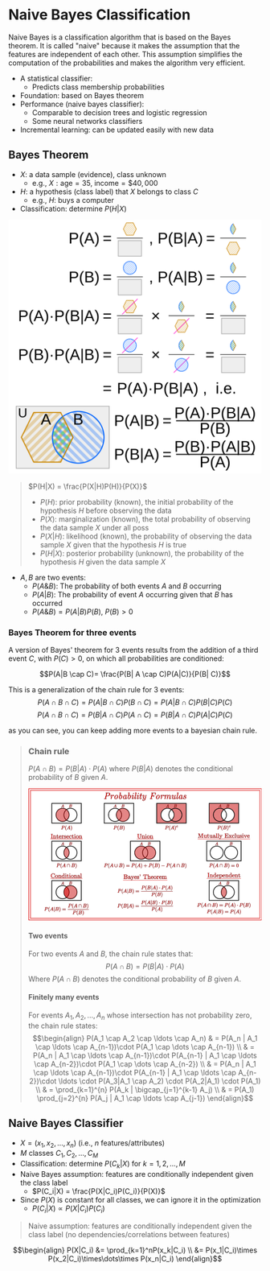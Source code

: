 # Naive Bayes Classification

Naive Bayes is a classification algorithm that is based on the Bayes theorem. It is called "naive" because it makes the
assumption that the features are independent of each other. This assumption simplifies the computation of the
probabilities and makes the algorithm very efficient.

* A statistical classifier:
    * Predicts class membership probabilities
* Foundation: based on Bayes theorem
* Performance (naive bayes classifier):
    * Comparable to decision trees and logistic regression
    * Some neural networks classifiers
* Incremental learning: can be updated easily with new data

## Bayes Theorem

* $X$: a data sample (evidence), class unknown
    * e.g., $X: \text{age}=35, \ \text{income}=\$40,000$
* $H$: a hypothesis (class label) that $X$ belongs to class $C$
    * e.g., $H$: buys a computer
* Classification: determine $P(H|X)$

![Bayes theorem visual help](Bayes_theorem_visual_proof.png)

> $P(H|X) = \frac{P(X|H)P(H)}{P(X)}$
> * $P(H)$: prior probability (known), the initial probability of the hypothesis $H$ before observing the data
> * $P(X)$: marginalization (known), the total probability of observing the data sample $X$ under all poss
> * $P(X|H)$: likelihood (known), the probability of observing the data sample $X$ given that the hypothesis $H$ is true
> * $P(H|X)$: posterior probability (unknown), the probability of the hypothesis $H$ given the data sample $X$

* $A,B$ are two events:
    * $P(A \& B)$: The probability of both events $A$ and $B$ occurring
    * $P(A|B)$: The probability of event $A$ occurring given that $B$ has occurred
    * $P(A \& B) = P(A|B)P(B),\ P(B)>0$

### Bayes Theorem for three events

A version of Bayes' theorem for 3 events results from the addition of a third event $C$, with $P(C)>0$, on which all
probabilities are conditioned:

$$P(A|B \cap C)= \frac{P(B| A \cap C)P(A|C)}{P(B| C)}$$

This is a generalization of the chain rule for 3 events:
$$
P(A \cap B \cap C) = P(A|B \cap C)P(B \cap C) = P(A|B \cap C)P(B|C)P(C)
$$
$$
P(A \cap B \cap C) = P(B|A \cap C)P(A \cap C) = P(B|A \cap C)P(A|C)P(C)
$$

as you can see, you can keep adding more events to a bayesian chain rule.

> ### Chain rule
>
> $P(A \cap B) = P(B|A)\cdot P(A)$ where $P(B|A)$ denotes the conditional probability of $B$ given $A$.
>
> ![Probability formulas](Probability%20formulas.png)
>
> #### Two events
>
> For two events $A$ and $B$, the chain rule states that:
> $$P(A \cap B) = P(B|A)\cdot P(A)$$
> Where $P(A \cap B)$ denotes the conditional probability of $B$ given $A$.
> #### Finitely many events
> For events $A_1, A_2, \ldots, A_n$ whose intersection has not probability zero, the chain rule states:
$$\begin{align}
P(A_1 \cap A_2 \cap \ldots \cap A_n) & = P(A_n | A_1 \cap \ldots \cap A_{n-1})\cdot P(A_1 \cap \dots \cap A_{n-1})
\\ & = P(A_n | A_1 \cap \ldots \cap A_{n-1})\cdot P(A_{n-1} | A_1 \cap \ldots \cap A_{n-2})\cdot P(A_1 \cap \dots \cap A_{n-2})
\\ & = P(A_n | A_1 \cap \ldots \cap A_{n-1})\cdot P(A_{n-1} | A_1 \cap \ldots \cap A_{n-2})\cdot \ldots \cdot P(A_3|A_1 \cap A_2) \cdot P(A_2|A_1) \cdot P(A_1)
\\ & = \prod_{k=1}^{n} P(A_k | \bigcap_{j=1}^{k-1} A_j)
\\ & = P(A_1) \prod_{j=2}^{n} P(A_j | A_1 \cap \ldots \cap A_{j-1})
\end{align}$$
>

## Naive Bayes Classifier

* $X=\left(x_1,x_2,\dots,x_n \right)$ (i.e., $n$ features/attributes)
* $M$ classes $C_1,C_2,\dots,C_M$
* Classification: determine $P(C_k|X)$ for $k=1,2,\dots,M$
* Naive Bayes assumption: features are conditionally independent given the class label
    * $P(C_i|X) = \frac{P(X|C_i)P(C_i)}{P(X)}$
* Since $P(X)$ is constant for all classes, we can ignore it in the optimization
    * $P(C_i|X) \propto P(X|C_i)P(C_i)$

> Naive assumption: features are conditionally independent given the class label (no dependencies/correlations between
> features)

$$\begin{align}
P(X|C_i) &= \prod_{k=1}^nP(x_k|C_i) \\ 
&= P(x_1|C_i)\times P(x_2|C_i)\times\dots\times P(x_n|C_i) 
\end{align}$$